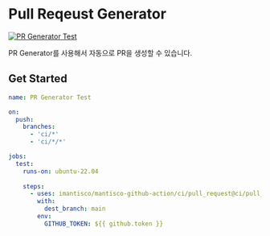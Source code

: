 # Pull Reqeust Generator

[![PR Generator Test](https://github.com/imantisco/mantisco-github-action/actions/workflows/pull_reqeust_generator_test.yaml/badge.svg)](https://github.com/imantisco/mantisco-github-action/actions/workflows/pull_reqeust_generator_test.yaml)

PR Generator를 사용해서 자동으로 PR을 생성할 수 있습니다.

## Get Started

```yaml
name: PR Generator Test

on:
  push:
    branches:
      - 'ci/*'
      - 'ci/*/*'

jobs:
  test:
    runs-on: ubuntu-22.04
        
    steps:
      - uses: imantisco/mantisco-github-action/ci/pull_request@ci/pull_request/pull_request_generator
        with:
          dest_branch: main
        env:
          GITHUB_TOKEN: ${{ github.token }}
```